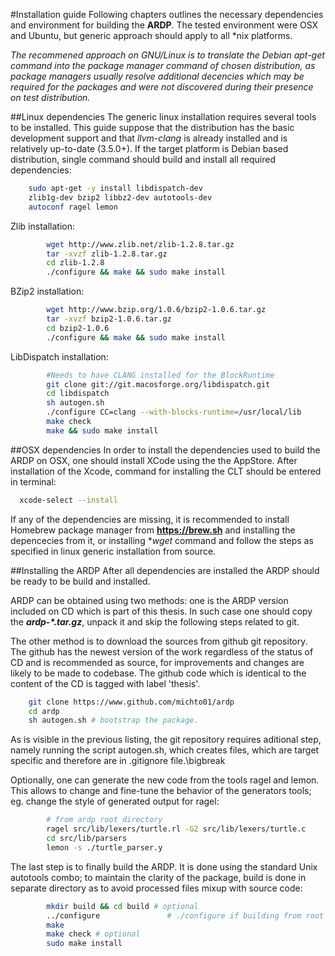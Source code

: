 #Installation guide
Following chapters outlines the necessary dependencies and environment for building the **ARDP**. The tested environment were OSX and Ubuntu, but generic approach should apply to all *nix platforms.
    
_The recommened approach on GNU/Linux is to translate the Debian apt-get command into the package manager command of chosen distribution, as package managers usually resolve additional decencies which may be required for the packages and were not discovered during their presence on test distribution._

##Linux dependencies
The generic linux installation requires several tools to be installed. This guide suppose that the distribution has the basic development support and that _llvm-clang_ is already installed and is relatively up-to-date (3.5.0+). If the target platform is Debian based distribution, single command should build and install all required dependencies:
```sh
    sudo apt-get -y install libdispatch-dev 
    zlib1g-dev bzip2 libbz2-dev autotools-dev 
    autoconf ragel lemon
```
Zlib installation:
```sh
        wget http://www.zlib.net/zlib-1.2.8.tar.gz
        tar -xvzf zlib-1.2.8.tar.gz
        cd zlib-1.2.8
        ./configure && make && sudo make install
```
        
BZip2 installation:  
```sh
        wget http://www.bzip.org/1.0.6/bzip2-1.0.6.tar.gz
        tar -xvzf bzip2-1.0.6.tar.gz
        cd bzip2-1.0.6
        ./configure && make && sudo make install
```

LibDispatch installation:
```sh
        #Needs to have CLANG installed for the BlockRuntime
        git clone git://git.macosforge.org/libdispatch.git
        cd libdispatch
        sh autogen.sh
	    ./configure CC=clang --with-blocks-runtime=/usr/local/lib
        make check
        make && sudo make install
```
    
##OSX dependencies
In order to install the dependencies used to build the ARDP on OSX, one should install XCode using the the AppStore. After installation of the Xcode, command for installing the CLT should be entered in terminal:
    
```sh
  xcode-select --install
```
If any of the dependencies are missing, it is recommended to install Homebrew package manager from **https://brew.sh** and installing the depencecies from it, or installing **wget* command and follow the steps as specified in linux generic installation from source.
    
##Installing the ARDP
After all dependencies are installed the ARDP should be ready to be build and installed.
    
ARDP can be obtained using two methods: one is the ARDP version included on CD which is part of this thesis. In such case one should copy the **_ardp-*.tar.gz_**, unpack it and skip the following steps related to git. 
    
The other method is to download the sources from github git repository. The github has the newest version of the work regardless of the status of CD and is recommended as source, for improvements and changes are likely to be made to codebase. The github code which is identical to the content of the CD is tagged with label 'thesis'.
    
  ```sh
      git clone https://www.github.com/michto01/ardp
      cd ardp
      sh autogen.sh # bootstrap the package.
  ```
    
As is visible in the previous listing, the git repository requires aditional step, namely running the script autogen.sh, which creates files, which are target specific and therefore are in .gitignore file.\bigbreak
    
Optionally, one can generate the new code from the tools ragel and lemon. This allows to change and fine-tune the behavior of the generators tools; eg. change the style of generated output for ragel:
    
```sh
        # from ardp root directory
        ragel src/lib/lexers/turtle.rl -G2 src/lib/lexers/turtle.c
        cd src/lib/parsers
        lemon -s ./turtle_parser.y
```
    
The last step is to finally build the ARDP. It is done using the standard Unix autotools combo; to maintain the clarity of the package, build is done in separate directory as to avoid processed files mixup with source code:
    
```sh
        mkdir build && cd build # optional
        ../configure               # ./configure if building from root
        make
        make check # optional
        sudo make install
```